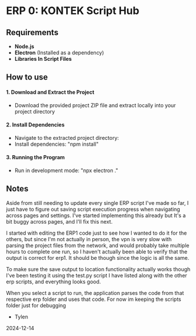 # ERP 0: KONTEK Script Hub

## Requirements

- **Node.js**
- **Electron** (Installed as a dependency)
- **Libraries In Script Files**

## How to use

#### 1. **Download and Extract the Project**
- Download the provided project ZIP file and extract locally into your project directory

#### 2. **Install Dependencies**
- Navigate to the extracted project directory:
- Install dependencies: "npm install"

#### 3. **Running the Program**
- Run in development mode: "npx electron ."

## Notes

Aside from still needing to update every single ERP script I've made so far, I just have to figure out saving script execution progress when navigating across pages and settings. I've started implementing this already but It's a bit buggy across pages, and I'll fix this next.

I started with editing the ERP1 code just to see how I wanted to do it for the others, but since I'm not actually in person, the vpn is very slow with parsing the project files from the network, and would probably take multiple hours to complete one run, so I haven't actually been able to verify that the output is correct for erp1. It should be though since the logic is all the same. 

To make sure the save output to location functionality actually works though I've been testing it using the test.py script I have listed along with the other erp scripts, and everything looks good.

When you select a script to run, the application parses the code from that respective erp folder and uses that code. For now im keeping the scripts folder just for debugging

- Tylen

2024-12-14
